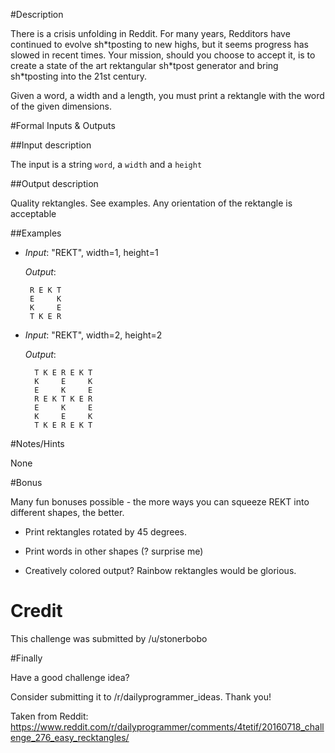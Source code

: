 #Description

There is a crisis unfolding in Reddit. For many years, Redditors have continued to evolve sh\*tposting to new highs, but it seems progress has slowed in recent times. Your mission, should you choose to accept it, is to create a state of the art rektangular sh\*tpost generator and bring sh\*tposting into the 21st century.

Given a word, a width and a length, you must print a rektangle with the word of the given dimensions.

#Formal Inputs &amp; Outputs

##Input description

The input is a string `word`, a `width` and a `height`

##Output description

Quality rektangles. See examples. Any orientation of the rektangle is acceptable

##Examples

*  *Input*: "REKT", width=1, height=1

    *Output*: 

        R E K T
        E     K
        K     E
        T K E R

* *Input*: "REKT", width=2, height=2
   
    *Output*:
      
        T K E R E K T
        K     E     K          
        E     K     E
        R E K T K E R
        E     K     E
        K     E     K
        T K E R E K T

#Notes/Hints

None

#Bonus

Many fun bonuses possible - the more ways you can squeeze REKT into different shapes, the better.

* Print rektangles rotated by 45 degrees.

* Print words in other shapes (? surprise me)

* Creatively colored output? Rainbow rektangles would be glorious.

# Credit

This challenge was submitted by /u/stonerbobo

#Finally

Have a good challenge idea?

Consider submitting it to /r/dailyprogrammer_ideas. Thank you!

Taken from Reddit: https://www.reddit.com/r/dailyprogrammer/comments/4tetif/20160718_challenge_276_easy_recktangles/
